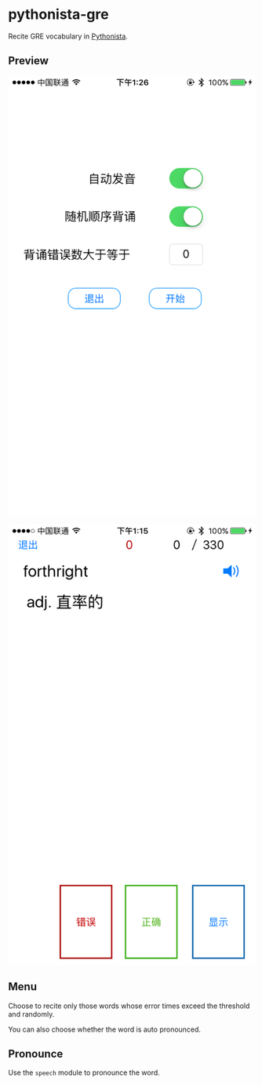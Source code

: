 # pythonista-gre

Recite GRE vocabulary in [Pythonista](http://omz-software.com/pythonista/).

## Preview

![Menu Preview](snapshots/menu_preview.png)

![Reciting Preview](snapshots/reciting_preview.png)

## Menu

Choose to recite only those words whose error times exceed the threshold and randomly.

You can also choose whether the word is auto pronounced.

## Pronounce

Use the `speech` module to pronounce the word.

